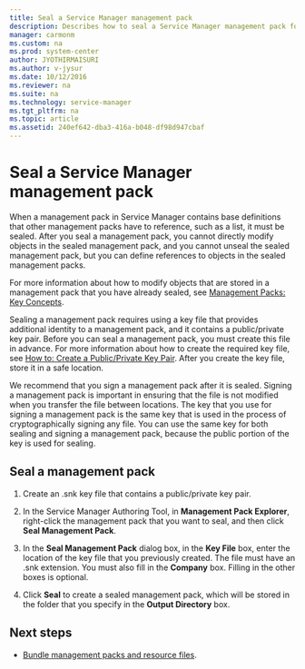 ```yaml
---
title: Seal a Service Manager management pack
description: Describes how to seal a Service Manager management pack for use with Service Manager authoring.
manager: carmonm
ms.custom: na
ms.prod: system-center
author: JYOTHIRMAISURI
ms.author: v-jysur
ms.date: 10/12/2016
ms.reviewer: na
ms.suite: na
ms.technology: service-manager
ms.tgt_pltfrm: na
ms.topic: article
ms.assetid: 240ef642-dba3-416a-b048-df98d947cbaf
---
```


# Seal a Service Manager management pack

When a management pack in Service Manager contains base definitions that other management packs have to reference, such as a list, it must be sealed. After you seal a management pack, you cannot directly modify objects in the sealed management pack, and you cannot unseal the sealed management pack, but you can define references to objects in the sealed management packs.  

 For more information about how to modify objects that are stored in a management pack that you have already sealed, see [Management Packs: Key Concepts](mps-in-auth-tool.md).  

 Sealing a management pack requires using a key file that provides additional identity to a management pack, and it contains a public\/private key pair. Before you can seal a management pack, you must create this file in advance. For more information about how to create the required key file, see [How to: Create a Public/Private Key Pair](https://go.microsoft.com/fwlink/p/?LinkID=193188). After you create the key file, store it in a safe location.  

 We recommend that you sign a management pack after it is sealed. Signing a management pack is important in ensuring that the file is not modified when you transfer the file between locations. The key that you use for signing a management pack is the same key that is used in the process of cryptographically signing any file. You can use the same key for both sealing and signing a management pack, because the public portion of the key is used for sealing.  

## Seal a management pack

1.  Create an .snk key file that contains a public\/private key pair.  

2.  In the Service Manager Authoring Tool, in **Management Pack Explorer**, right\-click the management pack that you want to seal, and then click **Seal Management Pack**.  

3.  In the **Seal Management Pack** dialog box, in the **Key File** box, enter the location of the key file that you previously created. The file must have an .snk extension. You must also fill in the **Company** box. Filling in the other boxes is optional.  

4.  Click **Seal** to create a sealed management pack, which will be stored in the folder that you specify in the **Output Directory** box.  

## Next steps

- [Bundle management packs and resource files](bundle-mps.md).
